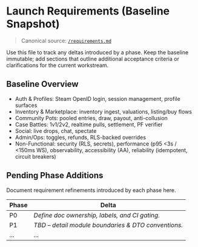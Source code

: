 # Launch Requirements (Baseline Snapshot)

> Canonical source: [`/requirements.md`](../../requirements.md)

Use this file to track any deltas introduced by a phase. Keep the baseline immutable; add sections that outline additional acceptance criteria or clarifications for the current workstream.

## Baseline Overview

- Auth & Profiles: Steam OpenID login, session management, profile surfaces
- Inventory & Marketplace: inventory ingest, valuations, listing/buy flows
- Community Pots: pooled entries, draw, payout, anti-collusion
- Case Battles: 1v1/2v2, realtime pulls, settlement, PF verifier
- Social: live drops, chat, spectate
- Admin/Ops: toggles, refunds, RLS-backed overrides
- Non-Functional: security (RLS, secrets), performance (p95 <3s / <150ms WS), observability, accessibility (AA), reliability (idempotent, circuit breakers)

## Pending Phase Additions

Document requirement refinements introduced by each phase here.

| Phase | Delta                                               |
| ----- | --------------------------------------------------- |
| P0    | _Define doc ownership, labels, and CI gating._      |
| P1    | _TBD – detail module boundaries & DTO conventions._ |
| ...   | ...                                                 |
